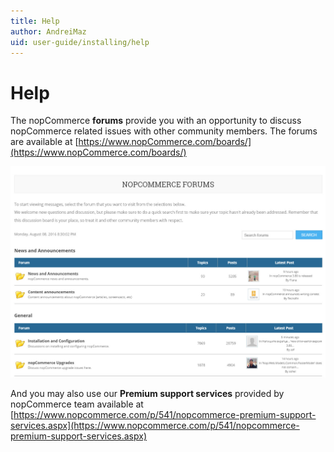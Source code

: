 ```yaml
---
title: Help
author: AndreiMaz
uid: user-guide/installing/help
---
```

# Help

The nopCommerce **forums** provide you with an opportunity to discuss nopCommerce related issues with other community members. The forums are available at [https://www.nopCommerce.com/boards/](https://www.nopCommerce.com/boards/)

![nopCommerce Forums](_static/help/forums.jpg)

And you may also use our **Premium support services** provided by nopCommerce team available at [https://www.nopcommerce.com/p/541/nopcommerce-premium-support-services.aspx](https://www.nopcommerce.com/p/541/nopcommerce-premium-support-services.aspx)
